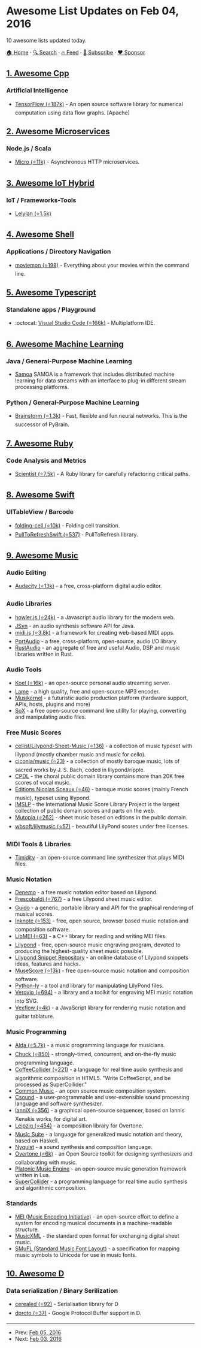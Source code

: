 # Awesome List Updates on Feb 04, 2016

10 awesome lists updated today.

[🏠 Home](/README.md) · [🔍 Search](https://www.trackawesomelist.com/search/) · [🔥 Feed](https://www.trackawesomelist.com/rss.xml) · [📮 Subscribe](https://trackawesomelist.us17.list-manage.com/subscribe?u=d2f0117aa829c83a63ec63c2f&id=36a103854c) · [❤️  Sponsor](https://github.com/sponsors/theowenyoung)



## [1. Awesome Cpp](/content/fffaraz/awesome-cpp/README.md)

### Artificial Intelligence

*   [TensorFlow (⭐187k)](https://github.com/tensorflow/tensorflow) - An open source software library for numerical computation using data flow graphs. \[Apache]

## [2. Awesome Microservices](/content/mfornos/awesome-microservices/README.md)

### Node.js / Scala

*   [Micro (⭐11k)](http://github.com/zeithq/micro) - Asynchronous HTTP microservices.

## [3. Awesome IoT Hybrid](/content/weblancaster/awesome-IoT-hybrid/README.md)

### IoT / Frameworks-Tools

*   [Lelylan (⭐1.5k)](https://github.com/lelylan/lelylan)

## [4. Awesome Shell](/content/alebcay/awesome-shell/README.md)

### Applications / Directory Navigation

*   [moviemon (⭐198)](https://github.com/iCHAIT/moviemon) - Everything about your movies within the command line.

## [5. Awesome Typescript](/content/dzharii/awesome-typescript/README.md)

### Standalone apps / Playground

*   :octocat: [Visual Studio Code (⭐166k)](https://github.com/Microsoft/vscode) - Multiplatform IDE.

## [6. Awesome Machine Learning](/content/josephmisiti/awesome-machine-learning/README.md)

### Java / General-Purpose Machine Learning

*   [Samoa](https://samoa.incubator.apache.org/) SAMOA is a framework that includes distributed machine learning for data streams with an interface to plug-in different stream processing platforms.

### Python / General-Purpose Machine Learning

*   [Brainstorm (⭐1.3k)](https://github.com/IDSIA/brainstorm) - Fast, flexible and fun neural networks. This is the successor of PyBrain.

## [7. Awesome Ruby](/content/markets/awesome-ruby/README.md)

### Code Analysis and Metrics

*   [Scientist (⭐7.5k)](https://github.com/github/scientist) - A Ruby library for carefully refactoring critical paths.

## [8. Awesome Swift](/content/matteocrippa/awesome-swift/README.md)

### UITableView / Barcode

*   [folding-cell (⭐10k)](https://github.com/Ramotion/folding-cell) - Folding cell transition.
*   [PullToRefreshSwift (⭐537)](https://github.com/dekatotoro/PullToRefreshSwift) - PullToRefresh library.

## [9. Awesome Music](/content/ciconia/awesome-music/README.md)

### Audio Editing

*   [Audacity (⭐13k)](https://github.com/audacity/audacity) - a free, cross-platform digital audio editor.

### Audio Libraries

*   [howler.js (⭐24k)](https://github.com/goldfire/howler.js) - a Javascript audio library for the modern web.
*   [JSyn](http://www.softsynth.com/jsyn/) - an audio synthesis software API for Java.
*   [midi.js (⭐3.8k)](https://github.com/mudcube/MIDI.js) - a framework for creating web-based MIDI apps.
*   [PortAudio](http://www.portaudio.com/) - a free, cross-platform, open-source, audio I/O library.
*   [RustAudio](https://github.com/RustAudio) - an aggregate of free and useful Audio, DSP and music libraries written in Rust.

### Audio Tools

*   [Koel (⭐16k)](https://github.com/phanan/koel) - an open-source personal audio streaming server.
*   [Lame](http://lame.sourceforge.net/) - a high quality, free and open-source MP3 encoder.
*   [Musikernel](https://github.com/j3ffhubb/musikernel) - a futuristic audio production platform (hardware support, APIs, hosts, plugins and more)
*   [SoX](http://sox.sourceforge.net/) - a free open-source command line utility for playing, converting and manipulating audio files.

### Free Music Scores

*   [cellist/Lilypond-Sheet-Music (⭐136)](https://github.com/cellist/Lilypond-Sheet-Music) - a collection of music typeset with lilypond (mostly chamber music and music for cello).
*   [ciconia/music (⭐23)](https://github.com/ciconia/music) - a collection of mostly baroque music, lots of sacred works by J. S. Bach, coded in lilypond/ripple.
*   [CPDL](http://www.cpdl.org/) - the choral public domain library contains more than 20K free scores of vocal music.
*   [Éditions Nicolas Sceaux (⭐46)](https://github.com/nsceaux/nenuvar) - baroque music scores (mainly French music), typeset using lilypond.
*   [IMSLP](http://imslp.org/) - the International Music Score Library Project is the largest collection of public domain scores and parts on the web.
*   [Mutopia (⭐262)](https://github.com/MutopiaProject/MutopiaProject) - sheet music based on editions in the public domain.
*   [wbsoft/lilymusic (⭐57)](https://github.com/wbsoft/lilymusic) - beautiful LilyPond scores under free licenses.

### MIDI Tools & Libraries

*   [Timidity](http://timidity.sourceforge.net/) - an open-source command line synthesizer that plays MIDI files.

### Music Notation

*   [Denemo](http://www.denemo.org/) - a free music notation editor based on Lilypond.
*   [Frescobaldi (⭐767)](https://github.com/wbsoft/frescobaldi) - a free Lilypond sheet music editor.
*   [Guido](http://guidolib.sourceforge.net/) - a generic, portable library and API for the graphical rendering of musical scores.
*   [Inknote (⭐153)](https://github.com/MichalPaszkiewicz/inknote) - free, open source, browser based music notation and composition software.
*   [LibMEI (⭐63)](https://github.com/DDMAL/libmei) - a C++ library for reading and writing MEI files.
*   [Lilypond](http://lilypond.org/) - free, open-source music engraving program, devoted to producing the highest-quality sheet music possible.
*   [Lilypond Snippet Repository](http://lsr.di.unimi.it/) - an online database of Lilypond snippets ideas, features and hacks.
*   [MuseScore (⭐13k)](https://github.com/musescore/MuseScore) - free open-source music notation and composition software.
*   [Python-ly](https://pypi.python.org/pypi/python-ly) - a tool and library for manipulating LilyPond files.
*   [Verovio (⭐694)](https://github.com/rism-ch/verovio) - a library and a toolkit for engraving MEI music notation into SVG.
*   [Vexflow (⭐4k)](https://github.com/0xfe/vexflow) - a JavaScript library for rendering music notation and guitar tablature.

### Music Programming

*   [Alda (⭐5.7k)](https://github.com/alda-lang/alda) - a music programming language for musicians.
*   [Chuck (⭐850)](https://github.com/ccrma/chuck) - strongly-timed, concurrent, and on-the-fly music programming language.
*   [CoffeeCollider (⭐221)](https://github.com/mohayonao/CoffeeCollider) - a language for real time audio synthesis and algorithmic composition in HTML5. "Write CoffeeScript, and be processed as SuperCollider."
*   [Common Music](http://commonmusic.sourceforge.net/) - an open source music composition system.
*   [Csound](http://csound.github.io/) - a user-programmable and user-extensible sound processing language and software synthesizer.
*   [IanniX (⭐356)](https://github.com/iannix/IanniX) - a graphical open-source sequencer, based on Iannis Xenakis works, for digital art.
*   [Leipzig (⭐454)](https://github.com/ctford/leipzig) - a composition library for Overtone.
*   [Music Suite](http://music-suite.github.io/docs/ref/) - a language for generalized music notation and theory, based on Haskell.
*   [Nyquist](https://www.cs.cmu.edu/~music/nyquist/) - a sound synthesis and composition language.
*   [Overtone (⭐6k)](https://github.com/overtone/overtone/) - an Open Source toolkit for designing synthesizers and collaborating with music.
*   [Platonic Music Engine](http://www.platonicmusicengine.com/) - an open-source music generation framework written in Lua.
*   [SuperCollider](http://supercollider.github.io/) - a programming language for real time audio synthesis and algorithmic composition.

### Standards

*   [MEI (Music Encoding Initiative)](http://music-encoding.org/) - an open-source effort to define a system for encoding musical documents in a machine-readable structure.
*   [MusicXML](http://www.musicxml.com/) - the standard open format for exchanging digital sheet music.
*   [SMuFL (Standard Music Font Layout)](http://www.smufl.org/) - a specification for mapping music symbols to Unicode for use in music fonts.

## [10. Awesome D](/content/dlang-community/awesome-d/README.md)

### Data serialization / Binary Serilization

*   [cerealed (⭐92)](https://github.com/atilaneves/cerealed)  - Serialisation library for D
*   [dproto (⭐37)](https://github.com/msoucy/dproto) - Google Protocol Buffer support in D.

---

- Prev: [Feb 05, 2016](/content/2016/02/05/README.md)
- Next: [Feb 03, 2016](/content/2016/02/03/README.md)